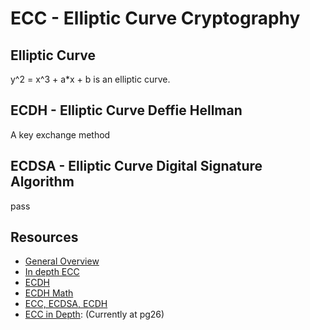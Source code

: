 # ECC - Elliptic Curve Cryptography

## Elliptic Curve
y^2 = x^3 + a*x + b is an elliptic curve.

## ECDH - Elliptic Curve Deffie Hellman
A key exchange method

## ECDSA - Elliptic Curve Digital Signature Algorithm
pass

## Resources
- [General Overview](https://blog.cloudflare.com/ecdsa-the-digital-signature-algorithm-of-a-better-internet/)
- [In depth ECC](https://cryptobook.nakov.com/asymmetric-key-ciphers/elliptic-curve-cryptography-ecc)
- [ECDH](https://cryptobook.nakov.com/asymmetric-key-ciphers/ecdh-key-exchange)
- [ECDH Math](https://www.youtube.com/watch?v=Yjrfm_oRO0w)
- [ECC, ECDSA, ECDH](https://johannes-bauer.com/compsci/ecc/)
- [ECC in Depth](https://www.cs.miami.edu/home/burt/learning/Csc609.142/ecdsa-cert.pdf): (Currently at pg26)